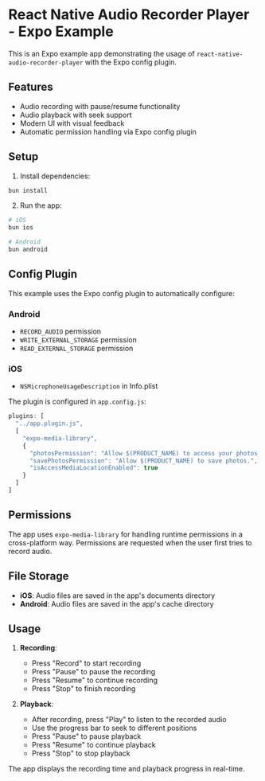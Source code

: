 # React Native Audio Recorder Player - Expo Example

This is an Expo example app demonstrating the usage of `react-native-audio-recorder-player` with the Expo config plugin.

## Features

- Audio recording with pause/resume functionality
- Audio playback with seek support
- Modern UI with visual feedback
- Automatic permission handling via Expo config plugin

## Setup

1. Install dependencies:
```bash
bun install
```

2. Run the app:
```bash
# iOS
bun ios

# Android
bun android
```

## Config Plugin

This example uses the Expo config plugin to automatically configure:

### Android
- `RECORD_AUDIO` permission
- `WRITE_EXTERNAL_STORAGE` permission
- `READ_EXTERNAL_STORAGE` permission

### iOS
- `NSMicrophoneUsageDescription` in Info.plist

The plugin is configured in `app.config.js`:

```javascript
plugins: [
  "../app.plugin.js",
  [
    "expo-media-library",
    {
      "photosPermission": "Allow $(PRODUCT_NAME) to access your photos.",
      "savePhotosPermission": "Allow $(PRODUCT_NAME) to save photos.",
      "isAccessMediaLocationEnabled": true
    }
  ]
]
```

## Permissions

The app uses `expo-media-library` for handling runtime permissions in a cross-platform way. Permissions are requested when the user first tries to record audio.

## File Storage

- **iOS**: Audio files are saved in the app's documents directory
- **Android**: Audio files are saved in the app's cache directory

## Usage

1. **Recording**:
   - Press "Record" to start recording
   - Press "Pause" to pause the recording
   - Press "Resume" to continue recording
   - Press "Stop" to finish recording

2. **Playback**:
   - After recording, press "Play" to listen to the recorded audio
   - Use the progress bar to seek to different positions
   - Press "Pause" to pause playback
   - Press "Resume" to continue playback
   - Press "Stop" to stop playback

The app displays the recording time and playback progress in real-time.